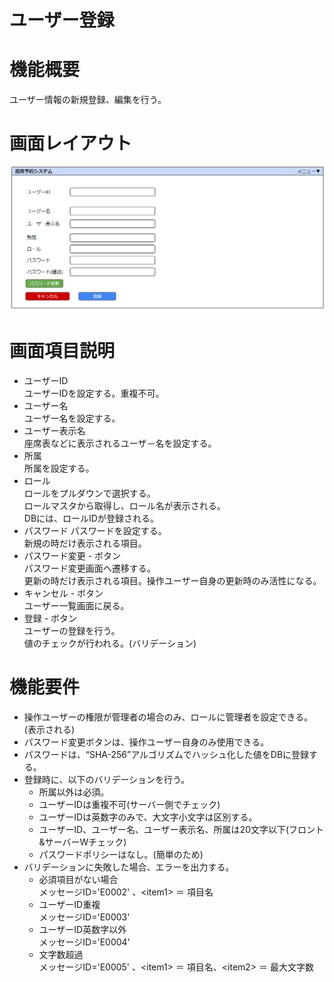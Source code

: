 # ユーザー登録
# 機能概要
ユーザー情報の新規登録、編集を行う。
# 画面レイアウト
![画面レイアウト_ユーザー登録](https://github.com/cuorain/SeatReservationSystem/blob/design/design/003_%E3%83%A6%E3%83%BC%E3%82%B6%E3%83%BC%E7%99%BB%E9%8C%B2/image/%E7%94%BB%E9%9D%A2%E3%83%AC%E3%82%A4%E3%82%A2%E3%82%A6%E3%83%88_%E3%83%A6%E3%83%BC%E3%82%B6%E3%83%BC%E7%99%BB%E9%8C%B2.png)
# 画面項目説明
* ユーザーID  
ユーザーIDを設定する。重複不可。
* ユーザー名  
ユーザー名を設定する。
* ユーザー表示名  
座席表などに表示されるユーザ－名を設定する。
* 所属  
所属を設定する。
* ロール  
ロールをプルダウンで選択する。  
ロールマスタから取得し、ロール名が表示される。  
DBには、ロールIDが登録される。  
* パスワード
パスワードを設定する。  
新規の時だけ表示される項目。
* パスワード変更 - ボタン  
パスワード変更画面へ遷移する。  
更新の時だけ表示される項目。操作ユーザー自身の更新時のみ活性になる。
* キャンセル - ボタン  
ユーザー一覧画面に戻る。
* 登録 - ボタン  
ユーザーの登録を行う。  
値のチェックが行われる。(バリデーション)
# 機能要件
* 操作ユーザーの権限が管理者の場合のみ、ロールに管理者を設定できる。(表示される)
* パスワード変更ボタンは、操作ユーザー自身のみ使用できる。
* パスワードは、“SHA-256”アルゴリズムでハッシュ化した値をDBに登録する。
* 登録時に、以下のバリデーションを行う。
    * 所属以外は必須。
    * ユーザーIDは重複不可(サーバー側でチェック)
    * ユーザーIDは英数字のみで、大文字小文字は区別する。
    * ユーザーID、ユーザー名、ユーザー表示名、所属は20文字以下(フロント&サーバーWチェック)
    * パスワードポリシーはなし。(簡単のため)
* バリデーションに失敗した場合、エラーを出力する。  
    * 必須項目がない場合  
    メッセージID='E0002' 、\<item1\> ＝ 項目名 
    * ユーザーID重複  
    メッセージID='E0003' 
    * ユーザーID英数字以外  
    メッセージID='E0004' 
    * 文字数超過  
    メッセージID='E0005' 、\<item1\> ＝ 項目名、\<item2\> ＝ 最大文字数
